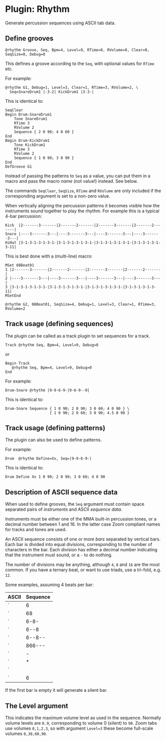 # Plugin: Rhythm

Generate percussion sequences using ASCII tab data.

## Define grooves

    @rhythm Groove, Seq, Bpm=4, Level=9, RTime=0, RVolume=0, Clear=0, SeqSize=0, Debug=0

This defines a groove according to the `Seq`, with optional values for `RTime` etc.

For example:

    @rhythm G1, Debug=1, Level=3, Clear=1, RTime=3, RVolume=2, \
      Seq=SnareDrum1 |-3-2| KickDrum1 |3-3-|

This is identical to:

```
SeqClear
Begin Drum-SnareDrum1
    Tone SnareDrum1
    RTime 3
    RVolume 2
    Sequence { 2 0 90; 4 0 60 }
End
Begin Drum-KickDrum1
    Tone KickDrum1
    RTime 3
    RVolume 2
    Sequence { 1 0 90; 3 0 90 }
End
DefGroove G1
```
Instead of passing the patterns to `Seq` as a value, you can put them in a macro and pass the macro *name* (not value!) instead. See below.

The commands `SeqClear`, `SeqSize`, `RTime` and `RVolume` are only included if the corresponding argument is set to a non-zero value.

When vertically aligning the percussion patterns it becomes visible how the instruments sound together to play the rhythm. For example this is a typical 4-bar percussion:

```
Kick  |2-------3-------|2-------2-------|2-------3-------|2-------2-------|
Snare |----3-------3---|----3-------3---|----3-------3---|----3-------3---|
HiHat |3-1-3-1-3-1-3-1-|3-1-3-1-3-1-3-1-|3-1-3-1-3-1-3-1-|3-1-3-1-3-1-3-11|
```
This is best done with a (multi-line) macro:

```
MSet 08Beat01
1 |2-------3-------|2-------2-------|2-------3-------|2-------2-------|
2 |----3-------3---|----3-------3---|----3-------3---|----3-------3---|
3 |3-1-3-1-3-1-3-1-|3-1-3-1-3-1-3-1-|3-1-3-1-3-1-3-1-|3-1-3-1-3-1-3-11|
MSetEnd

@rhythm G2, 08Beat01, SeqSize=4, Debug=1, Level=3, Clear=1, RTime=3, RVolume=2

```

## Track usage (defining sequences)

The plugin can be called as a track plugin to set sequences for a track.

    Track @rhythm Seq, Bpm=4, Level=9, Debug=0

or

    Begin Track
       @rhythm Seq, Bpm=4, Level=9, Debug=0
    End

For example:

    Drum-Snare @rhythm |9-9-6-9-|9-6-9--9|

This is identical to:

```
Drum-Snare Sequence { 1 0 90; 2 0 90; 3 0 60; 4 0 90 } \
                    { 1 0 90; 2 0 60; 3 0 90; 4.5 0 90 }
```
## Track usage (defining patterns)

The plugin can also be used to define patterns.

For example:

    Drum  @rhythm Define=Xx, Seq=|9-9-6-9-|

This is identical to:
```
Drum Define Xx 1 0 90; 2 0 90; 3 0 60; 4 0 90
```

## Description of ASCII sequence data

When used to define grooves, the `Seq` argument must contain space separated pairs of _instruments_ and ASCII _sequence data_.

Instruments must be either one of the MMA built-in percussion tones, or a decimal number between 1 and 16. In the latter case Zoom compliant names for tracks and tones are used.

An ASCII sequence consists of one or more _bars_ separated by vertical bars. Each bar is divided into equal divisions, corresponding to the number of characters in the bar. Each division has either a decimal number indicating that the instrument must sound, or a `-` to do nothing.

The number of divisions may be anything, although `4`, `8` and `16` are the most common. If you have a ternary beat, or want to use triads, use a tri-fold, e.g. `12`.

Some examples, assuming 4 beats per bar:

| ASCII      | Sequence                                                            |
| :--------- | :------------------------------------------------------------------ |
| `|6|`      | 1 division, velocity 60 on beat 1 `{ 1 0 60 }`                      |
| `|68|`     | 2 divisions, beat 1 and 3: `{ 1 0 60; 3 0 80 }`                     |
| `|6-8-|`   | 4 divisions, beat 1 and 3: `{ 1 0 60; 3 0 80 }`                     |
| `|6--8|`   | 4 divisions, beat 1 and 4: `{ 1 0 60; 4 0 80 }`                     |
| `|6--8--|` | 6 divisions, beat 1 and 3: `{ 1 0 60; 3 0 80 }`                     |
| `|866---|` | 6 divisions, triplet on beat 1+2 `{ 1 0 80; 1.67 0 60; 2.33 0 60 }` |
| `|-|`      | silence: `Z`                                                        |
| `|*|`      | use currently defined sequence for this bar: `*`                    |
| `||`       | repeat previous sequence: `/`                                       |
| `|6||`     | one bar plus repeat: `{1 0 60 } /`                                  |

If the first bar is empty it will generate a silent bar.

## The Level argument

This indicates the maximum volume level as used in the sequence.
Normally volume levels are `0`..`9`, corresponding to volume 0 (silent) to `90`. Zoom tabs use volumes `0,1,2,3`, so with argument `Level=3` these become full-scale volumes `0,30,60,90`.
